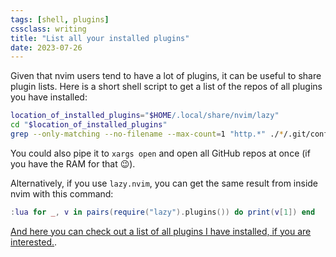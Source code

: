 ```yaml
---
tags: [shell, plugins]
cssclass: writing
title: "List all your installed plugins"
date: 2023-07-26
---
```


Given that nvim users tend to have a lot of plugins, it can be useful to share plugin lists. Here is a short shell script to get a list of the repos of all plugins you have installed:

```bash
location_of_installed_plugins="$HOME/.local/share/nvim/lazy" 
cd "$location_of_installed_plugins" 
grep --only-matching --no-filename --max-count=1 "http.*" ./*/.git/config | sed 's/.git$//' | sort -i
```

You could also pipe it to `xargs open` and open all GitHub repos at once (if you have the RAM for that 😉).

Alternatively, if you use `lazy.nvim`, you can get the same result from inside nvim with this command:

```lua
:lua for _, v in pairs(require("lazy").plugins()) do print(v[1]) end
```

[And here you can check out a list of all plugins I have installed, if you are interested.](https://github.com/chrisgrieser/.config/blob/main/nvim/README.md#all-installed-plugins).